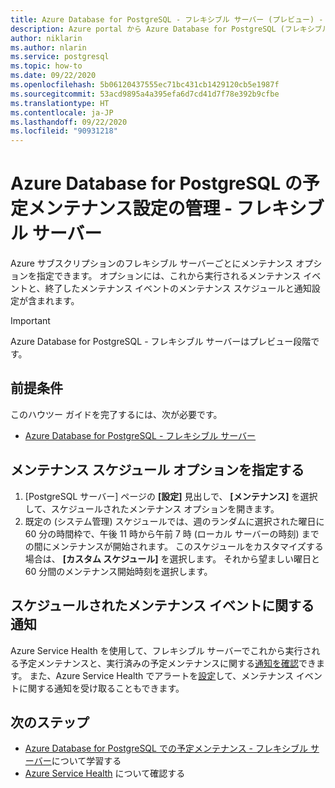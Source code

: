 ```yaml
---
title: Azure Database for PostgreSQL - フレキシブル サーバー (プレビュー) - 予定メンテナンス - Azure portal
description: Azure portal から Azure Database for PostgreSQL (フレキシブル サーバー) の予定メンテナンス設定を構成する方法について説明します。
author: niklarin
ms.author: nlarin
ms.service: postgresql
ms.topic: how-to
ms.date: 09/22/2020
ms.openlocfilehash: 5b06120437555ec71bc431cb1429120cb5e1987f
ms.sourcegitcommit: 53acd9895a4a395efa6d7cd41d7f78e392b9cfbe
ms.translationtype: HT
ms.contentlocale: ja-JP
ms.lasthandoff: 09/22/2020
ms.locfileid: "90931218"
---
```

# <a name="manage-scheduled-maintenance-settings-for-azure-database-for-postgresql--flexible-server"></a>Azure Database for PostgreSQL の予定メンテナンス設定の管理 - フレキシブル サーバー
 
Azure サブスクリプションのフレキシブル サーバーごとにメンテナンス オプションを指定できます。 オプションには、これから実行されるメンテナンス イベントと、終了したメンテナンス イベントのメンテナンス スケジュールと通知設定が含まれます。

> [!IMPORTANT]
> Azure Database for PostgreSQL - フレキシブル サーバーはプレビュー段階です。

## <a name="prerequisites"></a>前提条件
このハウツー ガイドを完了するには、次が必要です。
- [Azure Database for PostgreSQL - フレキシブル サーバー](quickstart-create-server-portal.md)
 
## <a name="specify-maintenance-schedule-options"></a>メンテナンス スケジュール オプションを指定する
 
1. [PostgreSQL サーバー] ページの **[設定]** 見出しで、 **[メンテナンス]** を選択して、スケジュールされたメンテナンス オプションを開きます。
2. 既定の (システム管理) スケジュールでは、週のランダムに選択された曜日に 60 分の時間枠で、午後 11 時から午前 7 時 (ローカル サーバーの時刻) までの間にメンテナンスが開始されます。 このスケジュールをカスタマイズする場合は、 **[カスタム スケジュール]** を選択します。 それから望ましい曜日と 60 分間のメンテナンス開始時刻を選択します。
 
## <a name="notifications-about-scheduled-maintenance-events"></a>スケジュールされたメンテナンス イベントに関する通知
 
Azure Service Health を使用して、フレキシブル サーバーでこれから実行される予定メンテナンスと、実行済みの予定メンテナンスに関する[通知を確認](/azure/service-health/service-notifications.md)できます。 また、Azure Service Health でアラートを[設定](/azure/service-health/resource-health-alert-monitor-guide.md)して、メンテナンス イベントに関する通知を受け取ることもできます。
 
## <a name="next-steps"></a>次のステップ  
 
* [Azure Database for PostgreSQL での予定メンテナンス - フレキシブル サーバー](concepts-maintenance.md)について学習する
* [Azure Service Health](/azure/service-health/overview.md) について確認する
